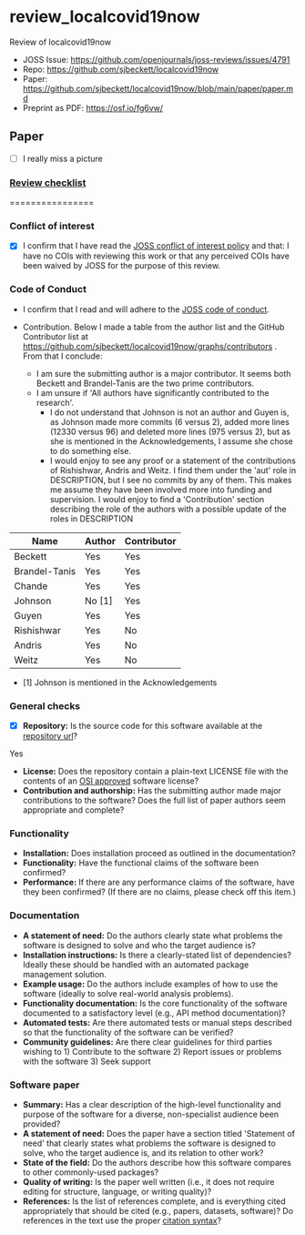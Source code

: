 # review_localcovid19now

Review of localcovid19now

 * JOSS Issue: https://github.com/openjournals/joss-reviews/issues/4791
 * Repo: https://github.com/sjbeckett/localcovid19now
 * Paper: https://github.com/sjbeckett/localcovid19now/blob/main/paper/paper.md
 * Preprint as PDF: https://osf.io/fg6vw/

## Paper

 * [ ] I really miss a picture

### [Review checklist](https://raw.githubusercontent.com/openjournals/joss/main/docs/review_checklist.md)
================

### Conflict of interest

 * [x] I confirm that I have read the 
   [JOSS conflict of interest policy](reviewer_guidelines.html#joss-conflict-of-interest-policy) 
   and that: I have no COIs with reviewing this work or 
   that any perceived COIs have been waived by JOSS for the purpose of this review.

### Code of Conduct

 * I confirm that I read and will adhere to the [JOSS code of conduct](https://joss.theoj.org/about#code_of_conduct).


 * Contribution.
   Below I made a table from the author list and the GitHub Contributor
   list at https://github.com/sjbeckett/localcovid19now/graphs/contributors .
   From that I conclude:
    * I am sure the submitting author is a major contributor.
      It seems both Beckett and Brandel-Tanis are the two prime contributors.
    * I am unsure if 'All authors have significantly contributed to the research'.
       * I do not understand that Johnson is not an author and Guyen is,
         as Johnson made more commits (6 versus 2), added more lines (12330 versus 96)
         and deleted more lines (975 versus 2), but as she is mentioned in the
         Acknowledgements, I assume she chose to do something else.
       * I would enjoy to see any proof or a statement of the contributions of 
         Rishishwar, Andris and Weitz. I find them under the 'aut' role in
         DESCRIPTION, but I see no commits by any of them. This makes
         me assume they have been involved more into funding and supervision.
         I would enjoy to find
         a 'Contribution' section describing the role of the authors
         with a possible update of the roles in DESCRIPTION


Name         |Author |Contributor
-------------|-------|-----------
Beckett      |Yes    |Yes
Brandel-Tanis|Yes    |Yes
Chande       |Yes    |Yes
Johnson      |No [1] |Yes
Guyen        |Yes    |Yes
Rishishwar   |Yes    |No
Andris       |Yes    |No
Weitz        |Yes    |No

 * [1] Johnson is mentioned in the Acknowledgements


### General checks

- [x] **Repository:** Is the source code for this software available at the <a target="_blank" href="https://github.com/DistrictDataLabs/yellowbrick">repository url</a>?

Yes

- **License:** Does the repository contain a plain-text LICENSE file with the contents of an [OSI approved](https://opensource.org/licenses/alphabetical) software license?
- **Contribution and authorship:** Has the submitting author made major contributions to the software? Does the full list of paper authors seem appropriate and complete?

### Functionality

- **Installation:** Does installation proceed as outlined in the documentation?
- **Functionality:** Have the functional claims of the software been confirmed?
- **Performance:** If there are any performance claims of the software, have they been confirmed? (If there are no claims, please check off this item.)

### Documentation

- **A statement of need:** Do the authors clearly state what problems the software is designed to solve and who the target audience is?
- **Installation instructions:** Is there a clearly-stated list of dependencies? Ideally these should be handled with an automated package management solution.
- **Example usage:** Do the authors include examples of how to use the software (ideally to solve real-world analysis problems).
- **Functionality documentation:** Is the core functionality of the software documented to a satisfactory level (e.g., API method documentation)?
- **Automated tests:** Are there automated tests or manual steps described so that the functionality of the software can be verified?
- **Community guidelines:** Are there clear guidelines for third parties wishing to 1) Contribute to the software 2) Report issues or problems with the software 3) Seek support

### Software paper

- **Summary:** Has a clear description of the high-level functionality and purpose of the software for a diverse, non-specialist audience been provided?
- **A statement of need:** Does the paper have a section titled 'Statement of need' that clearly states what problems the software is designed to solve, who the target audience is, and its relation to other work?
- **State of the field:** Do the authors describe how this software compares to other commonly-used packages?
- **Quality of writing:** Is the paper well written (i.e., it does not require editing for structure, language, or writing quality)?
- **References:** Is the list of references complete, and is everything cited appropriately that should be cited (e.g., papers, datasets, software)? Do references in the text use the proper [citation syntax]( https://rmarkdown.rstudio.com/authoring_bibliographies_and_citations.html#citation_syntax)?
